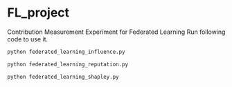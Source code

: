 # FL_project
Contribution Measurement Experiment for Federated Learning 
Run following code to use it.  
```sh
python federated_learning_influence.py
```
```sh
python federated_learning_reputation.py
```
```sh
python federated_learning_shapley.py
```

